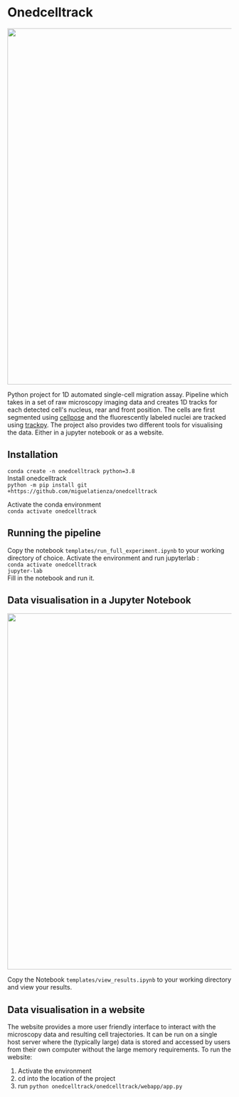 # Onedcelltrack

<img src="https://github.com/miguelatienza/onedcelltrack/blob/main/pipeline_summary.png" width="800">

Python project for 1D automated single-cell migration assay. Pipeline which takes in a set of raw microscopy imaging data and creates 1D tracks for each detected cell's nucleus, rear and front position. The cells are first segmented using [cellpose](https://github.com/MouseLand/cellpose) and the fluorescently labeled nuclei are tracked using [trackpy](https://github.com/soft-matter/trackpy). The project also provides two different tools for visualising the data. Either in a jupyter notebook or as a website.

## Installation

`conda create -n onedcelltrack python=3.8` <br />
Install onedcelltrack <br />
`python -m pip install git +https://github.com/miguelatienza/onedcelltrack` <br />

Activate the conda environment <br />
`conda activate onedcelltrack` <br />

## Running the pipeline
Copy the notebook `templates/run_full_experiment.ipynb` to your working directory of choice.
Activate the environment and run jupyterlab : <br />
`conda activate onedcelltrack` <br />
`jupyter-lab` <br />
Fill in the notebook and run it.

## Data visualisation in a Jupyter Notebook 
<img src="https://github.com/miguelatienza/onedcelltrack/blob/main/viewer.png" width="800">

Copy the Notebook `templates/view_results.ipynb` to your working directory and view your results.

## Data visualisation in a website
The website provides a more user friendly interface to interact with the microscopy data and resulting cell trajectories. It can be run on a single host server where the (typically large) data is stored and accessed by users from their own computer without the large memory requirements. To run the website:

1. Activate the environment
2. cd into the location of the project
3. run `python onedcelltrack/onedcelltrack/webapp/app.py`








